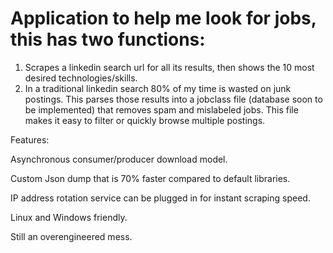 # Application to help me look for jobs, this has two functions:
1. Scrapes a linkedin search url for all its results, then shows the 10 most desired technologies/skills.
2. In a traditional linkedin search 80% of my time is wasted on junk postings. This parses those results into a jobclass file (database soon to be implemented) that removes spam and mislabeled jobs. This file makes it easy to filter or quickly browse multiple postings.

Features:

Asynchronous consumer/producer download model.

Custom Json dump that is 70% faster compared to default libraries.

IP address rotation service can be plugged in for instant scraping speed.

Linux and Windows friendly.

Still an overengineered mess.
